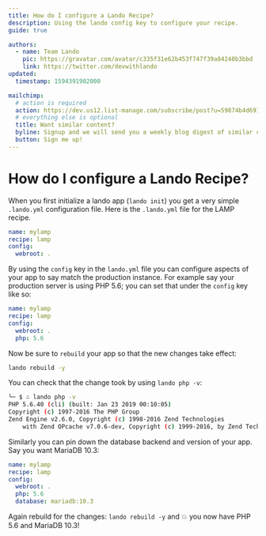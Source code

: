 ```yaml
---
title: How do I configure a Lando Recipe?
description: Using the lando config key to configure your recipe.
guide: true

authors:
  - name: Team Lando
    pic: https://gravatar.com/avatar/c335f31e62b453f747f39a84240b3bbd
    link: https://twitter.com/devwithlando
updated:
  timestamp: 1594391902000

mailchimp:
  # action is required
  action: https://dev.us12.list-manage.com/subscribe/post?u=59874b4d6910fa65e724a4648&amp;id=613837077f
  # everything else is optional
  title: Want similar content?
  byline: Signup and we will send you a weekly blog digest of similar content to keep you satiated.
  button: Sign me up!
---
```


# How do I configure a Lando Recipe?

When you first initialize a lando app (`lando init`) you get a very simple `.lando.yml` configuration file. Here is the `.lando.yml` file for the LAMP recipe.

```yaml
name: mylamp
recipe: lamp
config:
  webroot: .
```

By using the `config` key in the `lando.yml` file you can configure aspects of your app to say match the production instance. For example say your production server
is using PHP 5.6; you can set that under the `config` key like so:

```yaml
name: mylamp
recipe: lamp
config:
  webroot: .
  php: 5.6
```

Now be sure to `rebuild` your app so that the new changes take effect:

```bash
lando rebuild -y
```

You can check that the change took by using `lando php -v`:

```bash
└─ $ ∴ lando php -v
PHP 5.6.40 (cli) (built: Jan 23 2019 00:10:05)
Copyright (c) 1997-2016 The PHP Group
Zend Engine v2.6.0, Copyright (c) 1998-2016 Zend Technologies
    with Zend OPcache v7.0.6-dev, Copyright (c) 1999-2016, by Zend Technologies
```

Similarly you can pin down the database backend and version of your app. Say you want MariaDB 10.3:

```yaml
name: mylamp
recipe: lamp
config:
  webroot: .
  php: 5.6
  database: mariadb:10.3
```

Again rebuild for the changes: `lando rebuild -y` and 💥 you now have PHP 5.6 and MariaDB 10.3!
